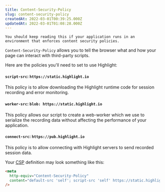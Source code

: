 ```yaml
---
title: Content-Security-Policy
slug: content-security-policy
createdAt: 2022-03-01T00:39:25.000Z
updatedAt: 2022-03-01T01:08:28.000Z
---
```


```hint
You should keep reading this if your application runs in an environment that enforces content security policies.
```

`Content-Security-Policy` allows you to tell the browser what and how your page can interact with third-party scripts.

Here are the policies you'll need to set to use Highlight:

#### `script-src`: `https://static.highlight.io`
This policy is to allow downloading the Highlight runtime code for session recording and error monitoring.

#### `worker-src`: `blob: https://static.highlight.io`
This policy allows our script to create a web-worker which we use to serialize the recording data without affecting the performance of your application.

#### `connect-src`: `https://pub.highlight.io`
This policy is to allow connecting with Highlight servers to send recorded session data.

Your [CSP](https://developer.mozilla.org/en-US/docs/Web/HTTP/CSP) definition may look something like this:

```html
<meta
  http-equiv="Content-Security-Policy"
  content="default-src 'self'; script-src 'self' https://static.highlight.io; worker-src: blob: https://static.highlight.io; connect-src https://pub.highlight.io;"
/>
```
